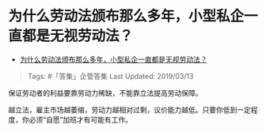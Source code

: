 # 为什么劳动法颁布那么多年，小型私企一直都是无视劳动法？

- [为什么劳动法颁布那么多年，小型私企一直都是无视劳动法？](https://www.zhihu.com/question/300742925/answer/621143272)

>Tags: #「答集」企管答集 
>Last Updated: 2019/03/13

保证劳动者的利益要靠劳动力稀缺，不能靠立法提高劳动保障。

越立法，雇主市场越萎缩，劳动力越相对过剩，议价能力越低。只要你低到一定程度，你必须“自愿”加班才有可能有工作。